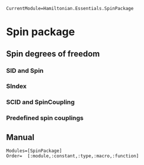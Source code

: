 ```@meta
CurrentModule=Hamiltonian.Essentials.SpinPackage
```

# Spin package

## Spin degrees of freedom

### SID and Spin

### SIndex

### SCID and SpinCoupling

### Predefined spin couplings

## Manual

```@autodocs
Modules=[SpinPackage]
Order=  [:module,:constant,:type,:macro,:function]
```
